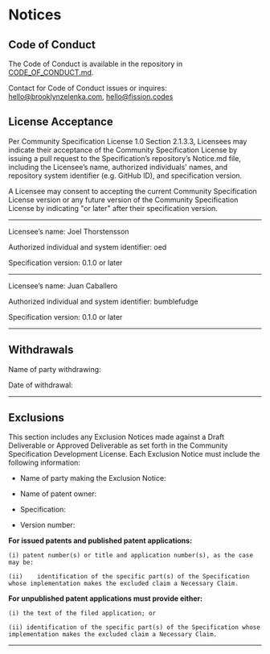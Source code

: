 # Notices

## Code of Conduct

The Code of Conduct is available in the repository in [CODE_OF_CONDUCT.md](./CODE_OF_CONDUCT.md).

Contact for Code of Conduct issues or inquires: hello@brooklynzelenka.com, hello@fission.codes

## License Acceptance

Per Community Specification License 1.0 Section 2.1.3.3, Licensees may indicate their acceptance of the Community Specification License by issuing a pull request to the Specification’s repository’s Notice.md file, including the Licensee’s name, authorized individuals' names, and repository system identifier (e.g. GitHub ID), and specification version.

A Licensee may consent to accepting the current Community Specification License version or any future version of the Community Specification License by indicating "or later" after their specification version.

---------------------------------------------------------------------------------

Licensee’s name: Joel Thorstensson

Authorized individual and system identifier: oed

Specification version: 0.1.0 or later

---------------------------------------------------------------------------------

Licensee’s name: Juan Caballero

Authorized individual and system identifier: bumblefudge

Specification version: 0.1.0 or later

---------------------------------------------------------------------------------

## Withdrawals

Name of party withdrawing:

Date of withdrawal:

---------------------------------------------------------------------------------

## Exclusions

This section includes any Exclusion Notices made against a Draft Deliverable or Approved Deliverable as set forth in the Community Specification Development License.  Each Exclusion Notice must include the following information:

-	Name of party making the Exclusion Notice:

-	Name of patent owner:

-	Specification:

-	Version number:

**For issued patents and published patent applications:**

	(i)	patent number(s) or title and application number(s), as the case may be:

	(ii)	identification of the specific part(s) of the Specification whose implementation makes the excluded claim a Necessary Claim.

**For unpublished patent applications must provide either:**

	(i) the text of the filed application; or

	(ii) identification of the specific part(s) of the Specification whose implementation makes the excluded claim a Necessary Claim.

-----------------------------------------------------------------------------------------
